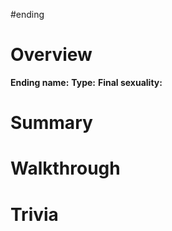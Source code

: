 #ending

# Overview
**Ending name:**
**Type:**
**Final sexuality:**



# Summary


# Walkthrough


# Trivia